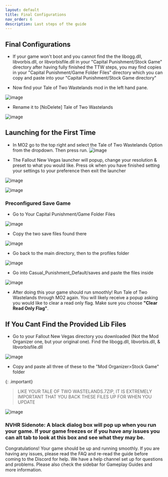 ```yaml
---
layout: default
title: Final Configurations
nav_order: 6
description: Last steps of the guide
---
```


## **Final Configurations**
- If your game won't boot and you cannot find the the libogg.dll, libvorbis.dll, or libvorbisfile.dll in your "Capital Punishment/Stock Game" directory after having fully finished the TTW steps, you may find copies in your "Capital Punishment/Game Folder Files" directory which you can copy and paste into your "Capital Punishment/Stock Game directory"

- Now find your Tale of Two Wastelands mod in the left hand pane.

![image](https://user-images.githubusercontent.com/112358568/190857255-ce4335e6-9c86-4072-a166-a5d24ba904be.png)

- Rename it to [NoDelete] Tale of Two Wastelands

![image](https://user-images.githubusercontent.com/112358568/190857287-613d5f0a-6c11-4d84-b4b5-67f3949d947e.png)

## **Launching for the First Time**
- In MO2 go to the top right and select the Tale of Two Wastelands Option from the dropdown. Then press run.
![image](https://user-images.githubusercontent.com/112358568/221331509-65fcd2f4-bc18-4d56-a3d7-0e696d563f62.png)

- The Fallout New Vegas launcher will popup, change your resolution & preset to what you would like. Press ok when you have finished setting your settings to your preference then exit the launcher

![image](https://user-images.githubusercontent.com/112358568/221331595-32557acf-5692-4db0-ab84-300da8969b09.png)

![image](https://user-images.githubusercontent.com/112358568/221331573-d864ddd5-38d0-427c-adba-29d829e8e613.png)


### **Preconfigured Save Game**

- Go to Your Capital Punishment/Game Folder Files

![image](https://user-images.githubusercontent.com/112358568/198390925-ba61fb8d-fae3-4299-a516-ef79d2a71546.png)

- Copy the two save files found there

![image](https://user-images.githubusercontent.com/112358568/198390859-b44e4034-9dfb-4b69-8884-2fb731344d28.png)

- Go back to the main directory, then to the profiles folder

![image](https://user-images.githubusercontent.com/112358568/198391045-a701b94e-1eb8-482f-b6b9-8a88c107da59.png)

- Go into Casual_Punishment_Default/saves and paste the files inside

![image](https://user-images.githubusercontent.com/112358568/198391168-fb244524-2a84-488b-8bfc-48d1ae51cb5d.png)

- After doing this your game should run smoothly! Run Tale of Two Wastelands through MO2 again. You will likely receive a popup asking you would like to clear a read only flag. Make sure you choose **"Clear Read Only Flag"**.


## **If You Cant Find the Provided Lib Files**

- Go to your Fallout New Vegas directory you downloaded (Not the Mod Organizer one, but your original one). Find the libogg.dll, libvorbis.dll, & libvorbisfile.dll

![image](https://user-images.githubusercontent.com/112358568/189825277-32a58a19-0c5a-402f-a56b-c9c912b97fc9.png)

- Copy and paste all three of these to the "Mod Organizer>Stock Game" folder

{: .important}
> LIKE YOUR TALE OF TWO WASTELANDS.7ZIP, IT IS EXTREMELY IMPORTANT THAT YOU BACK THESE FILES UP FOR WHEN YOU UPDATE

![image](https://user-images.githubusercontent.com/112358568/189825312-65d86650-12e6-409f-ad1f-698b7eaeb080.png)

### **NVHR Sidenote:** A black dialog box will pop up when you run your game. If your game freezes or if you have any issues you can alt tab to look at this box and see what they may be.


Congratulations! Your game should be up and running smoothly. If you are having any issues, please read the FAQ and re-read the guide before coming to the Discord for help. We have a help channel set up for questions and problems. Please also check the sidebar for Gameplay Guides and more information.
